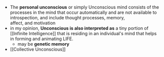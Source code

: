 - The **personal unconscious** or simply Unconscious mind consists of the processes in the mind that occur automatically and are not available to introspection, and include thought processes, memory, affect, and motivation
- in my opinion, **Unconscious is also interpreted as** a tiny portion of [[Infinite Intelligence]] that is residing in an individual's mind that helps in forming and animating LIFE.
    - may be **genetic memory**
- [[Collective Unconscious]]
